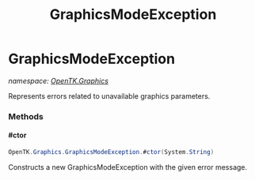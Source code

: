 ﻿---
title: GraphicsModeException
---

# GraphicsModeException
_namespace: [OpenTK.Graphics](N-OpenTK.Graphics.html)_

Represents errors related to unavailable graphics parameters.

### Methods

#### #ctor
```csharp
OpenTK.Graphics.GraphicsModeException.#ctor(System.String)
```
Constructs a new GraphicsModeException with the given error message.




